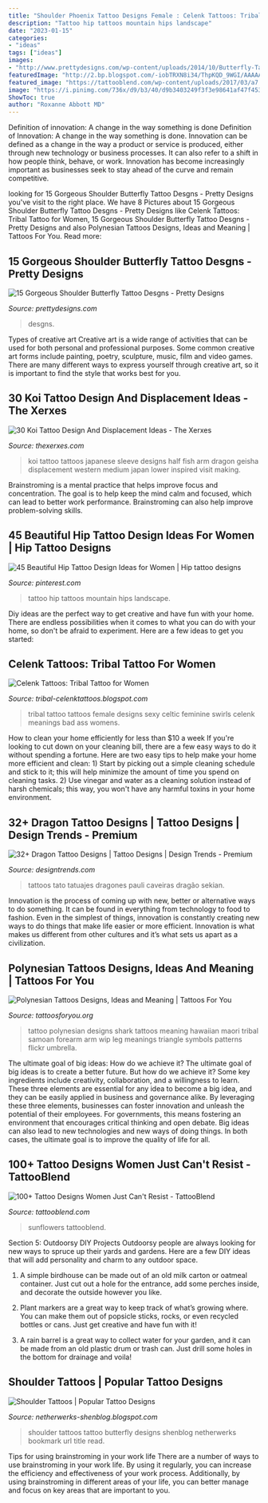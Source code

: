 ```yaml
---
title: "Shoulder Phoenix Tattoo Designs Female : Celenk Tattoos: Tribal Tattoo For Women"
description: "Tattoo hip tattoos mountain hips landscape"
date: "2023-01-15"
categories:
- "ideas"
tags: ["ideas"]
images:
- "http://www.prettydesigns.com/wp-content/uploads/2014/10/Butterfly-Tattoo-on-Shoulder1.jpg"
featuredImage: "http://2.bp.blogspot.com/-iobTRXN8i34/ThpKQD_9WGI/AAAAAAAAAJ8/5x6iRp2kC78/s1600/Tribal%2BWomen%2BTattoos.jpg"
featured_image: "https://tattooblend.com/wp-content/uploads/2017/03/a7.jpg"
image: "https://i.pinimg.com/736x/d9/b3/40/d9b3403249f3f3e98641af47f453c79c.jpg"
ShowToc: true
author: "Roxanne Abbott MD"
---
```



Definition of innovation: A change in the way something is done
Definition of Innovation: A change in the way something is done. Innovation can be defined as a change in the way a product or service is produced, either through new technology or business processes. It can also refer to a shift in how people think, behave, or work. Innovation has become increasingly important as businesses seek to stay ahead of the curve and remain competitive.

	

		
looking for 15 Gorgeous Shoulder Butterfly Tattoo Desgns - Pretty Designs you've visit to the right place. We have 8 Pictures about 15 Gorgeous Shoulder Butterfly Tattoo Desgns - Pretty Designs like Celenk Tattoos: Tribal Tattoo for Women, 15 Gorgeous Shoulder Butterfly Tattoo Desgns - Pretty Designs and also Polynesian Tattoos Designs, Ideas and Meaning | Tattoos For You. Read more:
		
    
## 15 Gorgeous Shoulder Butterfly Tattoo Desgns - Pretty Designs

<img loading=lazy src="http://www.prettydesigns.com/wp-content/uploads/2014/10/Butterfly-Tattoo-on-Shoulder1.jpg" onerror="this.onerror=null;this.src='https://tse3.mm.bing.net/th?id=OIP.lkJx_LckpetN4uclpnW4LgHaJ4&amp;pid=15.1';" alt="15 Gorgeous Shoulder Butterfly Tattoo Desgns - Pretty Designs">

_Source: prettydesigns.com_

>desgns. 

	

Types of creative art
Creative art is a wide range of activities that can be used for both personal and professional purposes. Some common creative art forms include painting, poetry, sculpture, music, film and video games. There are many different ways to express yourself through creative art, so it is important to find the style that works best for you.

    
## 30 Koi Tattoo Design And Displacement Ideas - The Xerxes

<img loading=lazy src="http://thexerxes.com/wp-content/uploads/2016/03/Koi-Half-Sleeve-Tattoo-Designs-for-Men.jpg" onerror="this.onerror=null;this.src='https://tse2.mm.bing.net/th?id=OIP.1wIQfdo6fZ5CFarMozHqUQHaN2&amp;pid=15.1';" alt="30 Koi Tattoo Design And Displacement Ideas - The Xerxes">

_Source: thexerxes.com_

>koi tattoo tattoos japanese sleeve designs half fish arm dragon geisha displacement western medium japan lower inspired visit making. 

	

Brainstroming is a mental practice that helps improve focus and concentration. The goal is to help keep the mind calm and focused, which can lead to better work performance. Brainstroming can also help improve problem-solving skills.

    
## 45 Beautiful Hip Tattoo Design Ideas For Women | Hip Tattoo Designs

<img loading=lazy src="https://i.pinimg.com/736x/d9/b3/40/d9b3403249f3f3e98641af47f453c79c.jpg" onerror="this.onerror=null;this.src='https://tse2.mm.bing.net/th?id=OIP.HyFI7HwKiDILaEfpjyx63AHaHa&amp;pid=15.1';" alt="45 Beautiful Hip Tattoo Design Ideas for Women | Hip tattoo designs">

_Source: pinterest.com_

>tattoo hip tattoos mountain hips landscape. 

	

Diy ideas are the perfect way to get creative and have fun with your home. There are endless possibilities when it comes to what you can do with your home, so don't be afraid to experiment. Here are a few ideas to get you started:

    
## Celenk Tattoos: Tribal Tattoo For Women

<img loading=lazy src="http://2.bp.blogspot.com/-iobTRXN8i34/ThpKQD_9WGI/AAAAAAAAAJ8/5x6iRp2kC78/s1600/Tribal%2BWomen%2BTattoos.jpg" onerror="this.onerror=null;this.src='https://tse3.mm.bing.net/th?id=OIP.cDg5vqBpXCBN4meximmDsgAAAA&amp;pid=15.1';" alt="Celenk Tattoos: Tribal Tattoo for Women">

_Source: tribal-celenktattoos.blogspot.com_

>tribal tattoo tattoos female designs sexy celtic feminine swirls celenk meanings bad ass womens. 

	

How to clean your home efficiently for less than $10 a week
If you're looking to cut down on your cleaning bill, there are a few easy ways to do it without spending a fortune. Here are two easy tips to help make your home more efficient and clean: 1) Start by picking out a simple cleaning schedule and stick to it; this will help minimize the amount of time you spend on cleaning tasks. 2) Use vinegar and water as a cleaning solution instead of harsh chemicals; this way, you won't have any harmful toxins in your home environment.

    
## 32+ Dragon Tattoo Designs | Tattoo Designs | Design Trends - Premium

<img loading=lazy src="https://images.designtrends.com/wp-content/uploads/2015/10/28105128/Dragon-Tattoo-Designs-For-Women.jpg" onerror="this.onerror=null;this.src='https://tse1.mm.bing.net/th?id=OIP.lttUpX12ZM50aqYvK0wqrAHaJ4&amp;pid=15.1';" alt="32+ Dragon Tattoo Designs | Tattoo Designs | Design Trends - Premium">

_Source: designtrends.com_

>tattoos tato tatuajes dragones pauli caveiras dragão sekian. 

	

Innovation is the process of coming up with new, better or alternative ways to do something. It can be found in everything from technology to food to fashion. Even in the simplest of things, innovation is constantly creating new ways to do things that make life easier or more efficient. Innovation is what makes us different from other cultures and it’s what sets us apart as a civilization.

    
## Polynesian Tattoos Designs, Ideas And Meaning | Tattoos For You

<img loading=lazy src="http://www.tattoosforyou.org/wp-content/uploads/2013/09/Polynesian-Shark-Tattoo.jpg" onerror="this.onerror=null;this.src='https://tse4.mm.bing.net/th?id=OIP.XTnPhNzA0GnUzLWWiHKMJQHaJ4&amp;pid=15.1';" alt="Polynesian Tattoos Designs, Ideas and Meaning | Tattoos For You">

_Source: tattoosforyou.org_

>tattoo polynesian designs shark tattoos meaning hawaiian maori tribal samoan forearm arm wip leg meanings triangle symbols patterns flickr umbrella. 

	

The ultimate goal of big ideas: How do we achieve it?
The ultimate goal of big ideas is to create a better future. But how do we achieve it? Some key ingredients include creativity, collaboration, and a willingness to learn. These three elements are essential for any idea to become a big idea, and they can be easily applied in business and governance alike. By leveraging these three elements, businesses can foster innovation and unleash the potential of their employees. For governments, this means fostering an environment that encourages critical thinking and open debate. Big ideas can also lead to new technologies and new ways of doing things. In both cases, the ultimate goal is to improve the quality of life for all.

    
## 100+ Tattoo Designs Women Just Can&#039;t Resist - TattooBlend

<img loading=lazy src="https://tattooblend.com/wp-content/uploads/2017/03/a7.jpg" onerror="this.onerror=null;this.src='https://tse1.mm.bing.net/th?id=OIP.dZgJg-iIkQMWFacihdY45AHaHX&amp;pid=15.1';" alt="100+ Tattoo Designs Women Just Can&#039;t Resist - TattooBlend">

_Source: tattooblend.com_

>sunflowers tattooblend. 

	

Section 5: Outdoorsy DIY Projects
Outdoorsy people are always looking for new ways to spruce up their yards and gardens. Here are a few DIY ideas that will add personality and charm to any outdoor space.
1. A simple birdhouse can be made out of an old milk carton or oatmeal container. Just cut out a hole for the entrance, add some perches inside, and decorate the outside however you like.

2. Plant markers are a great way to keep track of what’s growing where. You can make them out of popsicle sticks, rocks, or even recycled bottles or cans. Just get creative and have fun with it!

3. A rain barrel is a great way to collect water for your garden, and it can be made from an old plastic drum or trash can. Just drill some holes in the bottom for drainage and voila!

    
## Shoulder Tattoos | Popular Tattoo Designs

<img loading=lazy src="http://2.bp.blogspot.com/-TvWkZ-cQ0rk/UQZgHM5BHDI/AAAAAAAAPBs/orA1rVsCwmA/s1600/shoulder-tattoos-for-women-butterfly-tattoos-or-download-on-shoulder-free-download-tattoo-22622-666x888.jpg" onerror="this.onerror=null;this.src='https://tse4.mm.bing.net/th?id=OIP.rB9dsjUPAfGnxMM4w_rw1QHaJ4&amp;pid=15.1';" alt="Shoulder Tattoos | Popular Tattoo Designs">

_Source: netherwerks-shenblog.blogspot.com_

>shoulder tattoos tattoo butterfly designs shenblog netherwerks bookmark url title read. 

	

Tips for using brainstroming in your work life
There are a number of ways to use brainstroming in your work life. By using it regularly, you can increase the efficiency and effectiveness of your work process. Additionally, by using brainstroming in different areas of your life, you can better manage and focus on key areas that are important to you.


